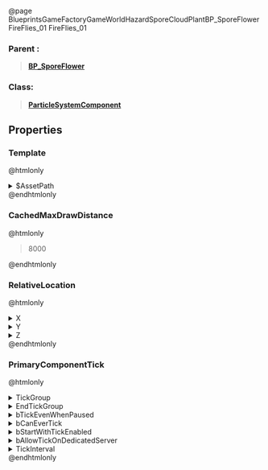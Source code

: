 @page BlueprintsGameFactoryGameWorldHazardSporeCloudPlantBP_SporeFlowerFireFlies_01 FireFlies_01
### Parent :
<b><a href="_blueprints_game_factory_game_world_hazard_spore_cloud_plant_b_p__spore_flower.html"><blockquote>BP_SporeFlower</blockquote></a></b>
### Class:
<b><a href="_class_script_particle_system_component.html"><blockquote>ParticleSystemComponent</blockquote></a></b>
## Properties
### Template
@htmlonly
<details>
 <summary>$AssetPath</summary>
<b><a href="_blueprints_game_factory_game_world_hazard_spore_cloud_plant_particle_fire_flies_01.html"><blockquote>FireFlies_01</blockquote></a></b>
</details>
@endhtmlonly

### CachedMaxDrawDistance
@htmlonly
<blockquote>8000</blockquote>
@endhtmlonly

### RelativeLocation
@htmlonly
<details>
 <summary>X</summary>
<blockquote>0</blockquote>
</details>
<details>
 <summary>Y</summary>
<blockquote>-0.0001220703125</blockquote>
</details>
<details>
 <summary>Z</summary>
<blockquote>261.8665466308594</blockquote>
</details>
@endhtmlonly

### PrimaryComponentTick
@htmlonly
<details>
 <summary>TickGroup</summary>
<blockquote>2</blockquote>
</details>
<details>
 <summary>EndTickGroup</summary>
<blockquote>0</blockquote>
</details>
<details>
 <summary>bTickEvenWhenPaused</summary>
<blockquote>False</blockquote>
</details>
<details>
 <summary>bCanEverTick</summary>
<blockquote>True</blockquote>
</details>
<details>
 <summary>bStartWithTickEnabled</summary>
<blockquote>False</blockquote>
</details>
<details>
 <summary>bAllowTickOnDedicatedServer</summary>
<blockquote>False</blockquote>
</details>
<details>
 <summary>TickInterval</summary>
<blockquote>0</blockquote>
</details>
@endhtmlonly

